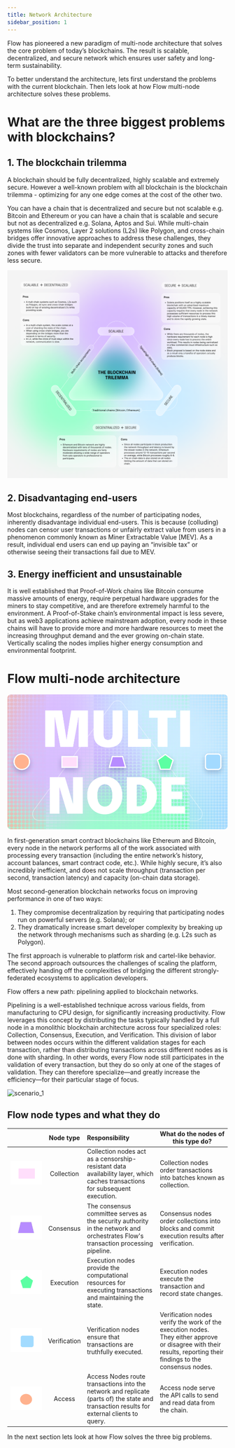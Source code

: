 ```yaml
---
title: Network Architecture
sidebar_position: 1
---
```


Flow has pioneered a new paradigm of multi-node architecture that solves the core problem of today’s blockchains.
The result is scalable, decentralized, and secure network which ensures user safety and long-term sustainability.

To better understand the architecture, lets first understand the problems with the current blockchain. Then lets look at how Flow multi-node architecture solves these problems.

# What are the three biggest problems with blockchains?

## 1. The blockchain trilemma

A blockchain should be fully decentralized, highly scalable and extremely secure. However a well-known problem with all blockchain is the blockchain trilemma - optimizing for any one edge comes at the cost of the other two.

You can have a chain that is decentralized and secure but not scalable e.g. Bitcoin and Ethereum or you can have a chain that is scalable and secure but not as decentralized e.g. Solana, Aptos and Sui.
While multi-chain systems like Cosmos, Layer 2 solutions (L2s) like Polygon, and cross-chain bridges offer innovative approaches to address these challenges, they divide the trust into separate and independent security zones and such zones with fewer validators can be more vulnerable to attacks and therefore less secure.

![scenario_1](images/trilemma.png)

## 2. Disadvantaging end-users
Most blockchains, regardless of the number of participating nodes, inherently disadvantage individual end-users. This is because (colluding) nodes can censor user transactions or unfairly extract value from users in a phenomenon commonly known as Miner Extractable Value [MEV]. As a result, individual end users can end up paying an “invisible tax” or otherwise seeing their transactions fail due to MEV.


## 3. Energy inefficient and unsustainable
It is well established that Proof-of-Work chains like Bitcoin consume massive amounts of energy, require perpetual hardware upgrades for the miners to stay competitive, and are therefore extremely harmful to the environment. A Proof-of-Stake chain’s environmental impact is less severe, but as web3 applications achieve mainstream adoption, every node in these chains will have to provide more and more hardware resources to meet the increasing throughput demand and the ever growing on-chain state. Vertically scaling the nodes implies higher energy consumption and environmental footprint.

# Flow multi-node architecture

![banner](./images/banner.png)

In first-generation smart contract blockchains like Ethereum and Bitcoin, every node in the network performs all of the work associated with processing every transaction (including the entire network’s history, account balances, smart contract code, etc.). While highly secure, it’s also incredibly inefficient, and does not scale throughput (transaction per second, transaction latency) and capacity (on-chain data storage).

Most second-generation blockchain networks focus on improving performance in one of two ways:

1. They compromise decentralization by requiring that participating nodes run on powerful servers (e.g. Solana); or
2. They dramatically increase smart developer complexity by breaking up the network through mechanisms such as sharding (e.g. L2s such as Polygon).

The first approach is vulnerable to platform risk and cartel-like behavior. The second approach outsources the challenges of scaling the platform, effectively handing off the complexities of bridging the different strongly-federated ecosystems to application developers.

Flow offers a new path: pipelining applied to blockchain networks.

Pipelining is a well-established technique across various fields, from manufacturing to CPU design, for significantly increasing productivity.
Flow leverages this concept by distributing the tasks typically handled by a full node in a monolithic blockchain architecture across four specialized roles: Collection, Consensus, Execution, and Verification.
This division of labor between nodes occurs within the different validation stages for each transaction, rather than distributing transactions across different nodes as is done with sharding.
In other words, every Flow node still participates in the validation of every transaction, but they do so only at one of the stages of validation.
They can therefore specialize—and greatly increase the efficiency—for their particular stage of focus.

![scenario_1](images/flow_node_types_1.gif)

## Flow node types and what they do

|                                        |   Node type    | Responsibility                                                                                                                              | What do the nodes of this type do?                                                                                                                              |
|----------------------------------------|:--------------:|:--------------------------------------------------------------------------------------------------------------------------------------------|-----------------------------------------------------------------------------------------------------------------------------------------------------------------|
| ![scenario_1](images/collection.png)   |   Collection   | Collection nodes act as a censorship-resistant data availability layer, which caches transactions for subsequent execution.                 | Collection nodes order transactions into batches known as collection.                                                                                           |
| ![scenario_1](images/consensus.png)    |   Consensus    | The consensus committee serves as the security authority in the network and orchestrates Flow's transaction processing pipeline.            | Consensus nodes order collections into blocks and commit execution results after verification.                                                                  |
| ![scenario_1](images/execution.png)    |   Execution    | Execution nodes provide the computational resources for executing transactions and maintaining the state.                                   | Execution nodes execute the transaction and record state changes.                                                                                               |
| ![scenario_1](images/verification.png) |  Verification  | Verification nodes ensure that transactions are truthfully executed.                                                                        | Verification nodes verify the work of the execution nodes. They either approve or disagree with their results, reporting their findings to the consensus nodes. |
| ![scenario_1](images/access.png)       |     Access     | Access Nodes route transactions into the network and replicate (parts of) the state and transaction results for external clients to query.  | Access node serve the API calls to send and read data from the chain.                                                                                           |

In the next section lets look at how Flow solves the three big problems.